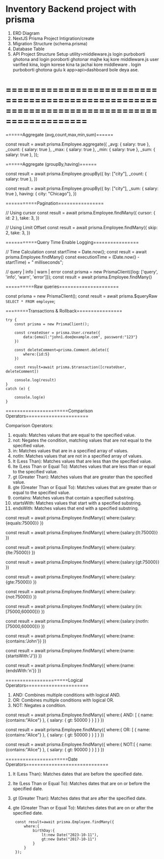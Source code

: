 
Inventory Backend project with prisma
=======================================

1. ERD Diagram
2. NextJS Prisma Project Intigration/create
3. Migration Structure (schema.prisma)
4. Database Table 
5. API Project Structure Setup
   utility>middleware.js
login purboborti ghotona and login poroborti ghotonar majhe kaj kore middleware.js
user varified kina, login korese kina ta jachai kore middleware .
login purboborti ghotona gulu k app>api>dashboard bole deya ase.



============================================================================================
============================================================================================


======Aggregate (avg,count,max,min,sum)======

const result = await prisma.Employee.aggregate({
      _avg: { salary: true },
      _count: { salary: true },
      _max: { salary: true },
      _min: { salary: true },
      _sum: { salary: true },
});


======Aggregate (groupBy,having)======

const result = await prisma.Employee.groupBy({
       by: ["city"],
       _count: { salary: true },
})

const result = await prisma.Employee.groupBy({
      by: ["city"],
      _sum: { salary: true },
      having: { city: "Chicago"},
})


===========Pagination================

// Using cursor
const result = await prisma.Employee.findMany({
     cursor: { id: 2 },
     take: 3,
})

// Using Limit Offset
const result = await prisma.Employee.findMany({
      skip: 2,
      take: 3,
})


===========Query Time Enable Logging================

// Time Calculation
const startTime = Date.now();
const result = await prisma.Employee.findMany()
const executionTime = (Date.now() - startTime) + " milliseconds";


// query | info | warn | error
const prisma = new PrismaClient({log: ['query', 'info', 'warn', 'error']});
const result = await prisma.Employee.findMany()



==========Raw queries=====================

const prisma = new PrismaClient();
const result = await prisma.$queryRaw `SELECT * FROM employee`;




========Transactions & Rollback================


    try {
        const prisma = new PrismaClient();

        const createUser = prisma.User.create({
            data:{email:"john1.doe@example.com", password:"123"}
        })

        const deleteComment=prisma.Comment.delete({
            where:{id:5}
        })

        const result=await prisma.$transaction([createUser, deleteComment])

        console.log(result)
    }
    catch (e) {

        console.log(e)
    }





======================Comparison Operators======================

Comparison Operators:

1. equals: Matches values that are equal to the specified value.
2. not: Negates the condition, matching values that are not equal to the specified value.
3. in: Matches values that are in a specified array of values.
4. notIn: Matches values that are not in a specified array of values.
5. lt (Less Than): Matches values that are less than the specified value.
6. lte (Less Than or Equal To): Matches values that are less than or equal to the specified value.
7. gt (Greater Than): Matches values that are greater than the specified value.
8. gte (Greater Than or Equal To): Matches values that are greater than or equal to the specified value.
9. contains: Matches values that contain a specified substring.
10. startsWith: Matches values that start with a specified substring.
11. endsWith: Matches values that end with a specified substring.


const result = await prisma.Employee.findMany({
    where:{salary:{equals:75000}}
})

const result = await prisma.Employee.findMany({
    where:{salary:{lt:75000}}
})

const result = await prisma.Employee.findMany({
    where:{salary:{lte:75000}}
})

const result = await prisma.Employee.findMany({
    where:{salary:{gt:75000}}
})

const result = await prisma.Employee.findMany({
    where:{salary:{gte:75000}}
})

const result = await prisma.Employee.findMany({
    where:{salary:{not:75000}}
})

const result = await prisma.Employee.findMany({
    where:{salary:{in:[75000,60000]}}
})

const result = await prisma.Employee.findMany({
    where:{salary:{notIn:[75000,60000]}}
})


const result = await prisma.Employee.findMany({
    where:{name:{contains:'John'}}
})

const result = await prisma.Employee.findMany({
      where:{name:{startsWith:'J'}}
})


const result = await prisma.Employee.findMany({
      where:{name:{endsWith:'n'}}
})


======================Logical Operators======================

1. AND: Combines multiple conditions with logical AND.
2. OR: Combines multiple conditions with logical OR.
3. NOT: Negates a condition.


const result = await prisma.Employee.findMany({
    where:{
         AND: [
              { name: {contains:"Alice"} },
              { salary: { gt: 50000 } }
           ]
     }
})

const result = await prisma.Employee.findMany({
    where:{
         OR: [
              { name: {contains:"Alice"} },
              { salary: { gt: 50000 } }
           ]
     }
})

const result = await prisma.Employee.findMany({
     where:{
          NOT:[
               { name: {contains:"Alice"} },
               { salary: { gt: 90000 } }
          ]
      }
})




======================Date Operators=============================

1. lt (Less Than): Matches dates that are before the specified date.
2. lte (Less Than or Equal To): Matches dates that are on or before the specified date.
3. gt (Greater Than): Matches dates that are after the specified date.
4. gte (Greater Than or Equal To): Matches dates that are on or after the specified date.

        const result=await prisma.Employee.findMany({
            where:{
                birthDay:{
                    lt:new Date("2023-10-11"),
                    gt:new Date("2017-10-11")
                }
            }
        });







